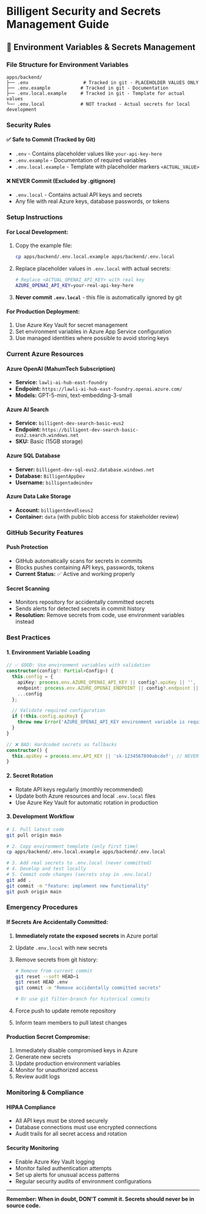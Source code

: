 # Billigent Security and Secrets Management Guide

## 🔐 Environment Variables & Secrets Management

### **File Structure for Environment Variables**

```
apps/backend/
├── .env                    # Tracked in git - PLACEHOLDER VALUES ONLY
├── .env.example           # Tracked in git - Documentation
├── .env.local.example     # Tracked in git - Template for actual values
└── .env.local             # NOT tracked - Actual secrets for local development
```

### **Security Rules**

#### ✅ **Safe to Commit (Tracked by Git)**

- `.env` - Contains placeholder values like `your-api-key-here`
- `.env.example` - Documentation of required variables
- `.env.local.example` - Template with placeholder markers `<ACTUAL_VALUE>`

#### ❌ **NEVER Commit (Excluded by .gitignore)**

- `.env.local` - Contains actual API keys and secrets
- Any file with real Azure keys, database passwords, or tokens

### **Setup Instructions**

#### **For Local Development:**

1. Copy the example file:

   ```bash
   cp apps/backend/.env.local.example apps/backend/.env.local
   ```

2. Replace placeholder values in `.env.local` with actual secrets:

   ```bash
   # Replace <ACTUAL_OPENAI_API_KEY> with real key
   AZURE_OPENAI_API_KEY=your-real-api-key-here
   ```

3. **Never commit `.env.local`** - this file is automatically ignored by git

#### **For Production Deployment:**

1. Use Azure Key Vault for secret management
2. Set environment variables in Azure App Service configuration
3. Use managed identities where possible to avoid storing keys

### **Current Azure Resources**

#### **Azure OpenAI (MahumTech Subscription)**

- **Service:** `lawli-ai-hub-east-foundry`
- **Endpoint:** `https://lawli-ai-hub-east-foundry.openai.azure.com/`
- **Models:** GPT-5-mini, text-embedding-3-small

#### **Azure AI Search**

- **Service:** `billigent-dev-search-basic-eus2`
- **Endpoint:** `https://billigent-dev-search-basic-eus2.search.windows.net`
- **SKU:** Basic (15GB storage)

#### **Azure SQL Database**

- **Server:** `billigent-dev-sql-eus2.database.windows.net`
- **Database:** `BilligentAppDev`
- **Username:** `billigentadmindev`

#### **Azure Data Lake Storage**

- **Account:** `billigentdevdlseus2`
- **Container:** `data` (with public blob access for stakeholder review)

### **GitHub Security Features**

#### **Push Protection**

- GitHub automatically scans for secrets in commits
- Blocks pushes containing API keys, passwords, tokens
- **Current Status:** ✅ Active and working properly

#### **Secret Scanning**

- Monitors repository for accidentally committed secrets
- Sends alerts for detected secrets in commit history
- **Resolution:** Remove secrets from code, use environment variables instead

### **Best Practices**

#### **1. Environment Variable Loading**

```typescript
// ✅ GOOD: Use environment variables with validation
constructor(config?: Partial<Config>) {
  this.config = {
    apiKey: process.env.AZURE_OPENAI_API_KEY || config?.apiKey || '',
    endpoint: process.env.AZURE_OPENAI_ENDPOINT || config?.endpoint || '',
    ...config
  };

  // Validate required configuration
  if (!this.config.apiKey) {
    throw new Error('AZURE_OPENAI_API_KEY environment variable is required');
  }
}

// ❌ BAD: Hardcoded secrets as fallbacks
constructor() {
  this.apiKey = process.env.API_KEY || 'sk-1234567890abcdef'; // NEVER DO THIS
}
```

#### **2. Secret Rotation**

- Rotate API keys regularly (monthly recommended)
- Update both Azure resources and local `.env.local` files
- Use Azure Key Vault for automatic rotation in production

#### **3. Development Workflow**

```bash
# 1. Pull latest code
git pull origin main

# 2. Copy environment template (only first time)
cp apps/backend/.env.local.example apps/backend/.env.local

# 3. Add real secrets to .env.local (never committed)
# 4. Develop and test locally
# 5. Commit code changes (secrets stay in .env.local)
git add .
git commit -m "feature: implement new functionality"
git push origin main
```

### **Emergency Procedures**

#### **If Secrets Are Accidentally Committed:**

1. **Immediately rotate the exposed secrets** in Azure portal
2. Update `.env.local` with new secrets
3. Remove secrets from git history:

   ```bash
   # Remove from current commit
   git reset --soft HEAD~1
   git reset HEAD .env
   git commit -m "Remove accidentally committed secrets"

   # Or use git filter-branch for historical commits
   ```

4. Force push to update remote repository
5. Inform team members to pull latest changes

#### **Production Secret Compromise:**

1. Immediately disable compromised keys in Azure
2. Generate new secrets
3. Update production environment variables
4. Monitor for unauthorized access
5. Review audit logs

### **Monitoring & Compliance**

#### **HIPAA Compliance**

- All API keys must be stored securely
- Database connections must use encrypted connections
- Audit trails for all secret access and rotation

#### **Security Monitoring**

- Enable Azure Key Vault logging
- Monitor failed authentication attempts
- Set up alerts for unusual access patterns
- Regular security audits of environment configurations

---

**Remember: When in doubt, DON'T commit it. Secrets should never be in source code.**
